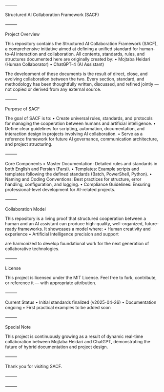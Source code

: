 ⸻

Structured AI Collaboration Framework (SACF)

⸻

Project Overview

This repository contains the Structured AI Collaboration Framework (SACF),
a comprehensive initiative aimed at defining a unified standard for human-to-AI interaction and collaboration.
All contents, standards, rules, and structures documented here are originally created by:
	•	Mojtaba Heidari (Human Collaborator)
	•	ChatGPT-4 (AI Assistant)

The development of these documents is the result of direct, close, and evolving collaboration between the two.
Every section, standard, and methodology has been thoughtfully written, discussed, and refined jointly — not copied or derived from any external source.

⸻

Purpose of SACF

The goal of SACF is to:
	•	Create universal rules, standards, and protocols for managing the cooperation between humans and artificial intelligence.
	•	Define clear guidelines for scripting, automation, documentation, and interaction design in projects involving AI collaboration.
	•	Serve as a reference framework for future AI governance, communication architecture, and project structuring.

⸻

Core Components
	•	Master Documentation: Detailed rules and standards in both English and Persian (Farsi).
	•	Templates: Example scripts and templates following the defined standards (Batch, PowerShell, Python).
	•	Naming and Coding Conventions: Best practices for structure, error handling, configuration, and logging.
	•	Compliance Guidelines: Ensuring professional-level development for AI-related projects.

⸻

Collaboration Model

This repository is a living proof that structured cooperation between a human and an AI assistant can produce high-quality, well-organized, future-ready frameworks.
It showcases a model where:
	•	Human creativity and experience
	•	Artificial Intelligence precision and support

are harmonized to develop foundational work for the next generation of collaborative technologies.

⸻

License

This project is licensed under the MIT License.
Feel free to fork, contribute, or reference it — with appropriate attribution.

⸻

Current Status
	•	Initial standards finalized (v2025-04-26)
	•	Documentation ongoing
	•	First practical examples to be added soon

⸻

Special Note

This project is continuously growing as a result of dynamic real-time collaboration between Mojtaba Heidari and ChatGPT, demonstrating the future of hybrid documentation and project design.

⸻

Thank you for visiting SACF.

⸻


⸻